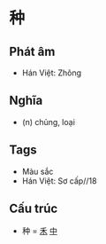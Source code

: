 # 种

## Phát âm
* Hán Việt: Zhǒng

## Nghĩa
* (n) chủng, loại

## Tags
* Màu sắc
* Hán Việt: Sơ cấp//18

## Cấu trúc
* 种 = [禾](禾.md) [中](中.md)

<script>window.HANZI_FIELD='种';</script>